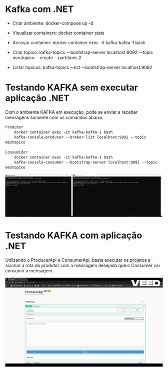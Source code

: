 # Kafka com .NET

- Criar ambiente: docker-compose up -d

- Visualizar containers: docker container stats

- Acessar container: docker container exec -it kafka-kafka-1 bash

- Criar topico: kafka-topics --bootstrap-server localhost:9092 --topic meutopico --create --partitions 2

- Listar topicos: kafka-topics --list --bootstrap-server localhost:9092

# Testando KAFKA sem executar aplicação .NET
Com o ambiente KAFKA em execução, pode se enviar e receber mensagens somente com os comandos abaixo:

    Produtor
        docker container exec -it kafka-kafka-1 bash
        kafka-console-producer --broker-list localhost:9092 --topic meutopico

    Consumidor
        docker container exec -it kafka-kafka-1 bash
        kafka-console-consumer --bootstrap-server localhost:9092 --topic meutopico

![App Screenshot](https://raw.githubusercontent.com/PiercarloA/KafkaPdiVrMobilidade/master/Media/Teste%20Kafka%20pelo%20console.jpg?token=GHSAT0AAAAAACVULOQQSLRD6MLIZXTDSDAMZVNLJ6A)

# Testando KAFKA com aplicação .NET
Utilizando o ProducerApi e ConsumerApi, basta executar os projetos e acionar a rota do produtor com a mensagem desejada que o Consumer vai consumir a mensagem.

![App Screenshot](https://raw.githubusercontent.com/PiercarloA/KafkaPdiVrMobilidade/master/Media/Teste%20Kafka%20pela%20aplica%C3%A7%C3%A3o.gif?token=GHSAT0AAAAAACVULOQQ7K5QWWCHCDKIKVFQZVNLI3Q)
